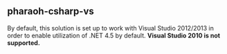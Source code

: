 ## pharaoh-csharp-vs

By default, this solution is set up to work with Visual Studio 2012/2013 in order to enable utilization of .NET 4.5 by default.
**Visual Studio 2010 is not supported.**